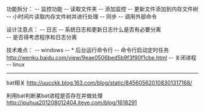 功能拆分：
	-- 监控功能
		-- 读取文件夹
		-- 添加监控
		-- 更新文件添加到内存文件树
	-- 小时间片读取内存文件树并进行处理
		-- 同步
		-- 调用外部命令

设计注意点：
	-- 日志
		-- 系统日志和更新日志什么是否有必要分离		
		-- 是否得考虑程序和日志分离

技术难点：
	-- windows
		-- * 后台运行命令行
		-- 命令行启动定时任务 
			http://wenku.baidu.com/view/9eae0506bed5b9f3f90f1cbe.html
		-- 关闭进程
	-- linux


*******************
bat相关
http://uucckk.blog.163.com/blog/static/845605620108301317168/

利用bat判断某bat进程是否存在并做处理
http://ipuhua201208012404.iteye.com/blog/1618291

